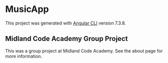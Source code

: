 # MusicApp

This project was generated with [Angular CLI](https://github.com/angular/angular-cli) version 7.3.8.

## Midland Code Academy Group Project

This was a group project at Midland Code Academy. See the about page for more information.